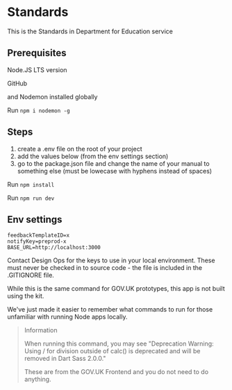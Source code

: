 # Standards

This is the Standards in Department for Education service


## Prerequisites

Node.JS LTS version

GitHub

and Nodemon installed globally

Run `npm i nodemon -g`


## Steps

1. create a .env file on the root of your project
2. add the values below (from the env settings section)
3. go to the package.json file and change the name of your manual to something else (must be lowecase with hyphens instead of spaces)


Run `npm install`

Run `npm run dev`

## Env settings

```
feedbackTemplateID=x
notifyKey=preprod-x
BASE_URL=http://localhost:3000
```
Contact Design Ops for the keys to use in your local environment. These must never be checked in to source code - the file is included in the .GITIGNORE file.

While this is the same command for GOV.UK prototypes, this app is not built using the kit.

We've just made it easier to remember what commands to run for those unfamiliar with 
running Node apps locally.

> Information
>
> When running this command, you may see "Deprecation Warning: Using / for division outside of calc() is deprecated and will be removed in Dart Sass 2.0.0."
> 
> These are from the GOV.UK Frontend and you do not need to do anything.
